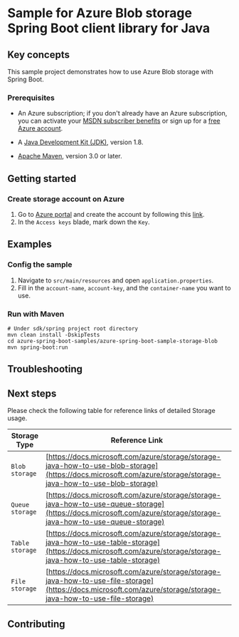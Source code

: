 # Sample for Azure Blob storage Spring Boot client library for Java

## Key concepts
This sample project demonstrates how to use Azure Blob storage with Spring Boot. 

### Prerequisites

* An Azure subscription; if you don't already have an Azure subscription, you can activate your [MSDN subscriber benefits](https://azure.microsoft.com/pricing/member-offers/msdn-benefits-details/) or sign up for a [free Azure account](https://azure.microsoft.com/free/).

* A [Java Development Kit (JDK)](http://www.oracle.com/technetwork/java/javase/downloads/), version 1.8.

* [Apache Maven](http://maven.apache.org/), version 3.0 or later.

## Getting started

### Create storage account on Azure

1. Go to [Azure portal](https://portal.azure.com/) and create the account by following this [link](https://docs.microsoft.com/azure/storage/storage-create-storage-account). 
2. In the `Access keys` blade, mark down the `Key`.

## Examples                                                           
### Config the sample

1. Navigate to `src/main/resources` and open `application.properties`.
2. Fill in the `account-name`, `account-key`, and the `container-name` you want to use. 

### Run with Maven
```
# Under sdk/spring project root directory
mvn clean install -DskipTests
cd azure-spring-boot-samples/azure-spring-boot-sample-storage-blob
mvn spring-boot:run
```

## Troubleshooting
## Next steps
Please check the following table for reference links of detailed Storage usage. 

Storage Type | Reference Link
--- | ---
`Blob storage` | [https://docs.microsoft.com/azure/storage/storage-java-how-to-use-blob-storage](https://docs.microsoft.com/azure/storage/storage-java-how-to-use-blob-storage)
`Queue storage` | [https://docs.microsoft.com/azure/storage/storage-java-how-to-use-queue-storage](https://docs.microsoft.com/azure/storage/storage-java-how-to-use-queue-storage)
`Table storage` | [https://docs.microsoft.com/azure/storage/storage-java-how-to-use-table-storage](https://docs.microsoft.com/azure/storage/storage-java-how-to-use-table-storage)
`File storage` | [https://docs.microsoft.com/azure/storage/storage-java-how-to-use-file-storage](https://docs.microsoft.com/azure/storage/storage-java-how-to-use-file-storage)

## Contributing









